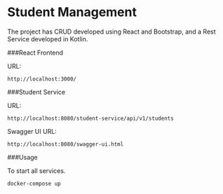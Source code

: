 # Student Management

The project has CRUD developed using React and Bootstrap, and a Rest Service developed in Kotlin.

###React Frontend

URL:
```
http://localhost:3000/
```

###Student Service

URL:
```
http://localhost:8080/student-service/api/v1/students
```

Swagger UI URL:
```
http://localhost:8080/swagger-ui.html
```

###Usage

To start all services.

```
docker-compose up
```